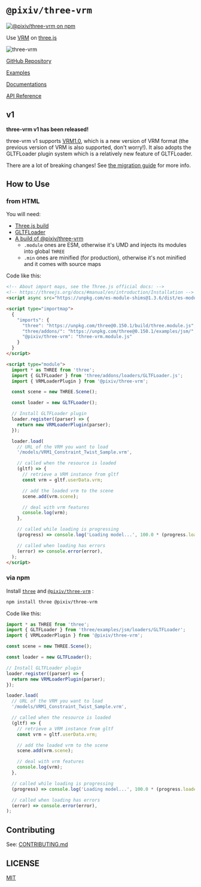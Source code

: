 # `@pixiv/three-vrm`

[![@pixiv/three-vrm on npm](https://img.shields.io/npm/v/@pixiv/three-vrm)](https://www.npmjs.com/package/@pixiv/three-vrm)

Use [VRM](https://vrm.dev/) on [three.js](https://threejs.org/)

![three-vrm](https://github.com/pixiv/three-vrm/raw/dev/three-vrm.png)

[GitHub Repository](https://github.com/pixiv/three-vrm/)

[Examples](https://pixiv.github.io/three-vrm/packages/three-vrm/examples)

[Documentations](https://github.com/pixiv/three-vrm/tree/dev/docs/README.md)

[API Reference](https://pixiv.github.io/three-vrm/packages/three-vrm/docs)

## v1

**three-vrm v1 has been released!**

three-vrm v1 supports [VRM1.0](https://vrm.dev/vrm1/), which is a new version of VRM format (the previous version of VRM is also supported, don't worry!).
It also adopts the GLTFLoader plugin system which is a relatively new feature of GLTFLoader.

There are a lot of breaking changes!
See [the migration guide](https://github.com/pixiv/three-vrm/blob/dev/docs/migration-guide-1.0.md) for more info.

## How to Use

### from HTML

You will need:

- [Three.js build](https://github.com/mrdoob/three.js/blob/master/build/three.js)
- [GLTFLoader](https://github.com/mrdoob/three.js/blob/master/examples/js/loaders/GLTFLoader.js)
- [A build of @pixiv/three-vrm](https://unpkg.com/browse/@pixiv/three-vrm/lib/)
  - `.module` ones are ESM, otherwise it's UMD and injects its modules into global `THREE`
  - `.min` ones are minified (for production), otherwise it's not minified and it comes with source maps

Code like this:

```html
<!-- About import maps, see the Three.js official docs: -->
<!-- https://threejs.org/docs/#manual/en/introduction/Installation -->
<script async src="https://unpkg.com/es-module-shims@1.3.6/dist/es-module-shims.js"></script>

<script type="importmap">
  {
    "imports": {
      "three": "https://unpkg.com/three@0.150.1/build/three.module.js",
      "three/addons/": "https://unpkg.com/three@0.150.1/examples/jsm/",
      "@pixiv/three-vrm": "three-vrm.module.js"
    }
  }
</script>

<script type="module">
  import * as THREE from 'three';
  import { GLTFLoader } from 'three/addons/loaders/GLTFLoader.js';
  import { VRMLoaderPlugin } from '@pixiv/three-vrm';

  const scene = new THREE.Scene();

  const loader = new GLTFLoader();

  // Install GLTFLoader plugin
  loader.register((parser) => {
    return new VRMLoaderPlugin(parser);
  });

  loader.load(
    // URL of the VRM you want to load
    '/models/VRM1_Constraint_Twist_Sample.vrm',

    // called when the resource is loaded
    (gltf) => {
      // retrieve a VRM instance from gltf
      const vrm = gltf.userData.vrm;

      // add the loaded vrm to the scene
      scene.add(vrm.scene);

      // deal with vrm features
      console.log(vrm);
    },

    // called while loading is progressing
    (progress) => console.log('Loading model...', 100.0 * (progress.loaded / progress.total), '%'),

    // called when loading has errors
    (error) => console.error(error),
  );
</script>
```

### via npm

Install [`three`](https://www.npmjs.com/package/three) and [`@pixiv/three-vrm`](https://www.npmjs.com/package/@pixiv/three-vrm) :

```sh
npm install three @pixiv/three-vrm
```

Code like this:

```javascript
import * as THREE from 'three';
import { GLTFLoader } from 'three/examples/jsm/loaders/GLTFLoader';
import { VRMLoaderPlugin } from '@pixiv/three-vrm';

const scene = new THREE.Scene();

const loader = new GLTFLoader();

// Install GLTFLoader plugin
loader.register((parser) => {
  return new VRMLoaderPlugin(parser);
});

loader.load(
  // URL of the VRM you want to load
  '/models/VRM1_Constraint_Twist_Sample.vrm',

  // called when the resource is loaded
  (gltf) => {
    // retrieve a VRM instance from gltf
    const vrm = gltf.userData.vrm;

    // add the loaded vrm to the scene
    scene.add(vrm.scene);

    // deal with vrm features
    console.log(vrm);
  },

  // called while loading is progressing
  (progress) => console.log('Loading model...', 100.0 * (progress.loaded / progress.total), '%'),

  // called when loading has errors
  (error) => console.error(error),
);
```

## Contributing

See: [CONTRIBUTING.md](CONTRIBUTING.md)

## LICENSE

[MIT](LICENSE)
